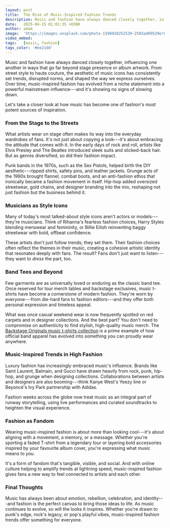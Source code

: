 ```yaml
---
layout: post
title:  The Rise of Music-Inspired Fashion Trends
description: Music and fashion have always danced closely together, influencing one another in ways that go far beyond stage presence or album artwork.
date:   2025-04-15 01:01:35 +0300
author: adam
image:  'https://images.unsplash.com/photo-1599458252539-2503ad89529e?q=80&w=2940&auto=format&fit=crop&ixlib=rb-4.0.3&ixid=M3wxMjA3fDB8MHxwaG90by1wYWdlfHx8fGVufDB8fHx8fA%3D%3D'
video_embed:
tags:   [music, fashion]
tags_color: '#ee21dd'
---
```

Music and fashion have always danced closely together, influencing one another in ways that go far beyond stage presence or album artwork. From street style to haute couture, the aesthetic of music icons has consistently set trends, disrupted norms, and shaped the way we express ourselves. Over time, music-inspired fashion has evolved from a niche statement into a powerful mainstream influence---and it's showing no signs of slowing down.

Let's take a closer look at how music has become one of fashion's most potent sources of inspiration.

### **From the Stage to the Streets**

What artists wear on stage often makes its way into the everyday wardrobes of fans. It's not just about copying a look---it's about embracing the attitude that comes with it. In the early days of rock and roll, artists like Elvis Presley and The Beatles introduced sleek suits and slicked-back hair. But as genres diversified, so did their fashion impact.

Punk bands in the 1970s, such as the Sex Pistols, helped birth the DIY aesthetic---ripped shirts, safety pins, and leather jackets. Grunge acts of the 1990s brought flannel, combat boots, and an anti-fashion ethos that ironically became a fashion movement in itself. Hip-hop added oversized streetwear, gold chains, and designer branding into the mix, reshaping not just fashion but the business behind it.

### **Musicians as Style Icons**

Many of today's most talked-about style icons aren't actors or models---they're musicians. Think of Rihanna's fearless fashion choices, Harry Styles blending menswear and femininity, or Billie Eilish reinventing baggy streetwear with bold, offbeat confidence.

These artists don't just follow trends; they set them. Their fashion choices often reflect the themes in their music, creating a cohesive artistic identity that resonates deeply with fans. The result? Fans don't just want to listen---they want to *dress* the part, too.

### **Band Tees and Beyond**

Few garments are as universally loved or enduring as the classic band tee. Once reserved for tour merch tables and backstage exclusives, music t-shirts have become a cornerstone of modern fashion. They're worn by everyone---from die-hard fans to fashion editors---and they offer both personal expression and timeless appeal.

What was once casual weekend wear is now frequently spotted on red carpets and in designer collections. And the best part? You don't need to compromise on authenticity to find stylish, high-quality music merch. The [Backstage Originals music t-shirts collection](https://backstageoriginals.com) is a prime example of how official band apparel has evolved into something you can proudly wear anywhere.

### **Music-Inspired Trends in High Fashion**

Luxury fashion has increasingly embraced music's influence. Brands like Saint Laurent, Balmain, and Gucci have drawn heavily from rock, punk, hip-hop, and grunge when designing collections. Collaborations between artists and designers are also booming---think Kanye West's Yeezy line or Beyoncé's Ivy Park partnership with Adidas.

Fashion weeks across the globe now treat music as an integral part of runway storytelling, using live performances and curated soundtracks to heighten the visual experience.

### **Fashion as Fandom**

Wearing music-inspired fashion is about more than looking cool---it's about aligning with a movement, a memory, or a message. Whether you're sporting a faded T-shirt from a legendary tour or layering bold accessories inspired by your favourite album cover, you're expressing what music means to *you*.

It's a form of fandom that's tangible, visible, and social. And with online culture helping to amplify trends at lightning speed, music-inspired fashion gives fans a new way to feel connected to artists and each other.

### **Final Thoughts**

Music has always been about emotion, rebellion, celebration, and identity---and fashion is the perfect canvas to bring those ideas to life. As music continues to evolve, so will the looks it inspires. Whether you're drawn to punk's edge, rock's legacy, or pop's playful vibes, music-inspired fashion trends offer something for everyone.
